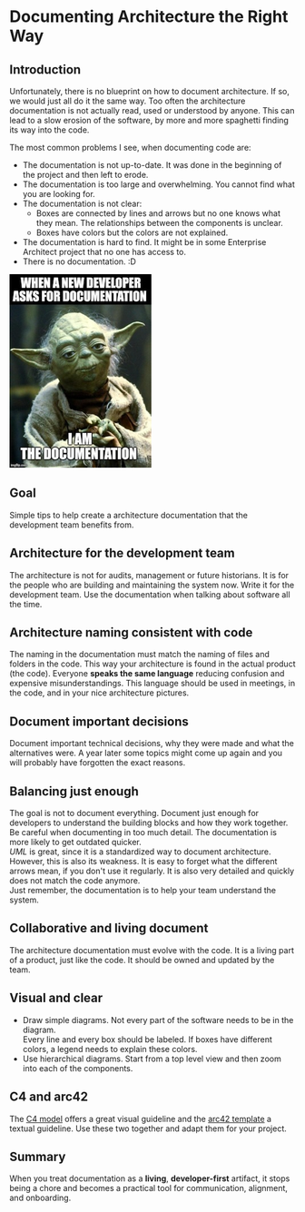 # Documenting Architecture the Right Way

## Introduction

Unfortunately, there is no blueprint on how to document architecture. If so, we would just all do it the same way.
Too often the architecture documentation is not actually read, used or understood by anyone.
This can lead to a slow erosion of the software, by more and more spaghetti finding its way into the code.  

The most common problems I see, when documenting code are:

- The documentation is not up-to-date. It was done in the beginning of the project and then left to erode.
- The documentation is too large and overwhelming. You cannot find what you are looking for.
- The documentation is not clear:
  - Boxes are connected by lines and arrows but no one knows what they mean. The relationships between the components is unclear.
  - Boxes have colors but the colors are not explained.
- The documentation is hard to find. It might be in some Enterprise Architect project that no one has access to.
- There is no documentation. :D

![YODA and documentation](/docs/assets/images/yoda_documentation.jpg)

## Goal

Simple tips to help create a architecture documentation that the development team benefits from.

## Architecture for the development team

The architecture is not for audits, management or future historians. It is for the people who are building and maintaining the system now. Write it for the development team. Use the documentation when talking about software all the time.

## Architecture naming consistent with code

The naming in the documentation must match the naming of files and folders in the code.
This way your architecture is found in the actual product (the code).
Everyone __speaks the same language__ reducing confusion and expensive misunderstandings. This language should be used in meetings, in the code,
and in your nice architecture pictures. 

## Document important decisions

Document important technical decisions, why they were made and what the alternatives were.
A year later some topics might come up again and you will probably have forgotten the exact reasons.

## Balancing just enough

The goal is not to document everything. Document just enough for developers to understand the building blocks and how they work together.
Be careful when documenting in too much detail. The documentation is more likely to get outdated quicker.\
_UML_ is great, since it is a standardized way to document architecture. However, this is also its weakness. It is easy to forget what the different
arrows mean, if you don't use it regularly. It is also very detailed and quickly does not match the code anymore.\
Just remember, the documentation is to help your team understand the system.

## Collaborative and living document

The architecture documentation must evolve with the code. It is a living part of a product, just like the code.
It should be owned and updated by the team.

## Visual and clear

- Draw simple diagrams. Not every part of the software needs to be in the diagram.\
Every line and every box should be labeled. If boxes have different colors, a legend needs to explain these colors.
- Use hierarchical diagrams. Start from a top level view and then zoom into each of the components.

## C4 and arc42

The [C4 model](https://c4model.com) offers a great visual guideline and the [arc42 template](https://arc42.org/overview) a textual guideline.
Use these two together and adapt them for your project.

## Summary

When you treat documentation as a __living__, __developer-first__ artifact, it stops being a chore and becomes a practical tool for communication, alignment, and onboarding.
